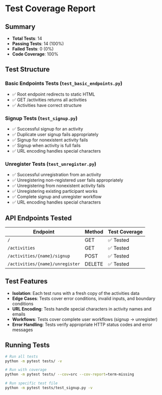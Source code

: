 # Test Coverage Report

## Summary
- **Total Tests**: 14
- **Passing Tests**: 14 (100%)
- **Failed Tests**: 0 (0%)
- **Code Coverage**: 100%

## Test Structure

### Basic Endpoints Tests (`test_basic_endpoints.py`)
- ✅ Root endpoint redirects to static HTML
- ✅ GET /activities returns all activities 
- ✅ Activities have correct structure

### Signup Tests (`test_signup.py`)
- ✅ Successful signup for an activity
- ✅ Duplicate user signup fails appropriately
- ✅ Signup for nonexistent activity fails
- ✅ Signup when activity is full fails
- ✅ URL encoding handles special characters

### Unregister Tests (`test_unregister.py`)
- ✅ Successful unregistration from an activity
- ✅ Unregistering non-registered user fails appropriately
- ✅ Unregistering from nonexistent activity fails
- ✅ Unregistering existing participant works
- ✅ Complete signup and unregister workflow
- ✅ URL encoding handles special characters

## API Endpoints Tested

| Endpoint | Method | Test Coverage |
|----------|--------|---------------|
| `/` | GET | ✅ Tested |
| `/activities` | GET | ✅ Tested |
| `/activities/{name}/signup` | POST | ✅ Tested |
| `/activities/{name}/unregister` | DELETE | ✅ Tested |

## Test Features

- **Isolation**: Each test runs with a fresh copy of the activities data
- **Edge Cases**: Tests cover error conditions, invalid inputs, and boundary conditions
- **URL Encoding**: Tests handle special characters in activity names and emails
- **Workflows**: Tests cover complete user workflows (signup → unregister)
- **Error Handling**: Tests verify appropriate HTTP status codes and error messages

## Running Tests

```bash
# Run all tests
python -m pytest tests/ -v

# Run with coverage
python -m pytest tests/ --cov=src --cov-report=term-missing

# Run specific test file
python -m pytest tests/test_signup.py -v
```